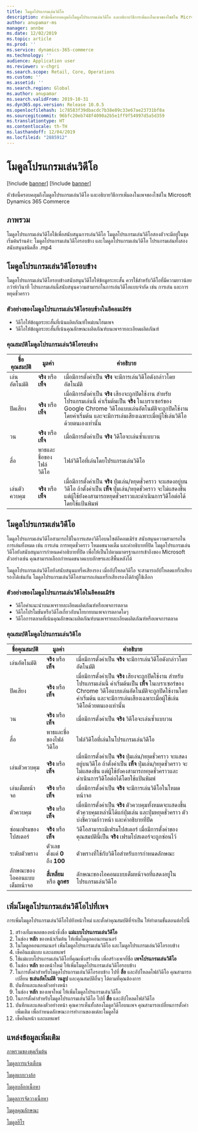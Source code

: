 ```yaml
---
title: โมดูลโปรแกรมเล่นวิดีโอ
description: หัวข้อนี้ครอบคลุมถึงโมดูลโปรแกรมเล่นวิดีโอ และอธิบายวิธีการเพิ่มลงในเพจของไซต์ใน Microsoft Dynamics 365 Commerce
author: anupamar-ms
manager: annbe
ms.date: 12/02/2019
ms.topic: article
ms.prod: ''
ms.service: dynamics-365-commerce
ms.technology: ''
audience: Application user
ms.reviewer: v-chgri
ms.search.scope: Retail, Core, Operations
ms.custom: ''
ms.assetid: ''
ms.search.region: Global
ms.author: anupamar
ms.search.validFrom: 2019-10-31
ms.dyn365.ops.version: Release 10.0.5
ms.openlocfilehash: 1c78583f39dbacdc7b38e89c33e67ae23731bf8a
ms.sourcegitcommit: 96bfc20eb748f4090a2b5e1ff9f54997d5a5d359
ms.translationtype: HT
ms.contentlocale: th-TH
ms.lasthandoff: 12/04/2019
ms.locfileid: "2885912"
---
```

# <a name="video-player-module"></a>โมดูลโปรแกรมเล่นวิดีโอ

[!include [banner](includes/preview-banner.md)]
[!include [banner](includes/banner.md)]

หัวข้อนี้ครอบคลุมถึงโมดูลโปรแกรมเล่นวิดีโอ และอธิบายวิธีการเพิ่มลงในเพจของไซต์ใน Microsoft Dynamics 365 Commerce

## <a name="overview"></a>ภาพรวม

โมดูลโปรแกรมเล่นวิดีโอใช้เพื่อสนับสนุนการเล่นวิดีโอ โมดูลโปรแกรมเล่นวิดีโอสองตัวจะมีอยู่ในชุดเริ่มต้นร้านค้า: โมดูลโปรแกรมเล่นวิดีโอรอบข้าง และโมดูลโปรแกรมเล่นวิดีโอ โปรแกรมเล่นทั้งสองสนับสนุนชนิดสื่อ .mp4

## <a name="ambient-video-player-module"></a>โมดูลโปรแกรมเล่นวิดีโอรอบข้าง

โมดูลโปรแกรมเล่นวิดีโอรอบข้างสนับสนุนวิดีโอให้ข้อมูลระยะสั้น ควรใช้สำหรับวิดีโอที่มีความยาวน้อยกว่าห้าวินาที โปรแกรมเล่นนี้สนับสนุนความสามารถในการเล่นวิดีโอแบบจำกัด เช่น การเล่น และการหยุดชั่วคราว

### <a name="examples-of-ambient-video-player-modules-in-e-commerce"></a>ตัวอย่างของโมดูลโปรแกรมเล่นวิดีโอรอบข้างในอีคอมเมิร์ซ

- วิดีโอให้ข้อมูลระยะสั้นที่เน้นผลิตภัณฑ์ใหม่บนโฮมเพจ
- วิดีโอให้ข้อมูลระยะสั้นที่เน้นคุณลักษณะผลิตภัณฑ์บนเพจรายละเอียดผลิตภัณฑ์

### <a name="ambient-video-player-module-properties"></a>คุณสมบัติโมดูลโปรแกรมเล่นวิดีโอรอบข้าง

| ชื่อคุณสมบัติ     | มูลค่า                 | คำอธิบาย |
|-------------------|-----------------------|-------------|
| เล่นอัตโนมัติ          | **จริง** หรือ **เท็จ** | เมื่อมีการตั้งค่าเป็น **จริง** จะมีการเล่นวิดีโอดังกล่าวโดยอัตโนมัติ |
| ปิดเสียง              | **จริง** หรือ **เท็จ** | เมื่อมีการตั้งค่าเป็น **จริง** เสียงจะถูกปิดใช้งาน สำหรับโปรแกรมเล่นนี้ ค่าเริ่มต้นเป็น **จริง** ในเบราเซอร์ของ Google Chrome วิดีโอแบบเล่นอัตโนมัติจะถูกปิดใช้งานโดยค่าเริ่มต้น และจะมีการเล่นเสียงเฉพาะเมื่อผู้ใช้เล่นวิดีโอด้วยตนเองเท่านั้น |
| วน              | **จริง** หรือ **เท็จ** | เมื่อมีการตั้งค่าเป็น **จริง** วิดีโอจะเล่นซ้ำแบบวน |
| สื่อ             |  พาธและชื่อของไฟล์วิดีโอ | ไฟล์วิดีโอที่เล่นโดยโปรแกรมเล่นวิดีโอ |
| เล่นตัวควบคุม | **จริง** หรือ **เท็จ** | เมื่อมีการตั้งค่าเป็น **จริง** ปุ่มเล่น/หยุดชั่วคราว จะแสดงอยู่บนวิดีโอ ถ้าตั้งค่าเป็น **เท็จ** ปุ่มเล่น/หยุดชั่วคราว จะไม่แสดงขึ้น แต่ผู้ใช้ยังคงสามารถหยุดชั่วคราวและดำเนินการวิดีโอต่อได้โดยใช้แป้นพิมพ์ |

## <a name="video-player-module"></a>โมดูลโปรแกรมเล่นวิดีโอ

โมดูลโปรแกรมเล่นวิดีโอสามารถใช้ในการแสดงวิดีโอบนไซต์อีคอมเมิร์ซ สนับสนุนความสามารถในการเล่นทั้งหมด เช่น การเล่น การหยุดชั่วคราว โหมดขนาดเต็ม และคำอธิบายที่ปิด โมดูลโปรแกรมเล่นวิดีโอยังสนับสนุนการกำหนดคำอธิบายที่ปิด เพื่อให้เป็นไปตามมาตรฐานการเข้าถึงของ Microsoft ตัวอย่างเช่น คุณสามารถเลือกกำหนดขนาดแบบอักษรและสีพื้นหลังได้

โมดูลโปรแกรมเล่นวิดีโอยังสนับสนุนแทร็คเสียงรอง เมื่ออัปโหลดวิดีโอ จะสามารถอัปโหลดแทร็กเสียงรองได้เช่นกัน โมดูลโปรแกรมเล่นวิดีโอสามารถเล่นแทร็กเสียงรองได้ถ้าผู้ใช้เลือก

### <a name="examples-of-video-player-modules-in-e-commerce"></a>ตัวอย่างของโมดูลโปรแกรมเล่นวิดีโอในอีคอมเมิร์ซ

- วิดีโอคำแนะนำบนเพจรายละเอียดผลิตภัณฑ์หรือเพจการตลาด
- วิดีโอโปรโมชันหรือวิดีโอเกี่ยวกับนโยบายบนเพจการตลาดใดๆ
- วิดีโอการตลาดที่เน้นคุณลักษณะผลิตภัณฑ์บนเพจรายละเอียดผลิตภัณฑ์หรือเพจการตลาด

### <a name="video-player-module-properties"></a>คุณสมบัติโมดูลโปรแกรมเล่นวิดีโอ

| ชื่อคุณสมบัติ         | มูลค่า                               | คำอธิบาย |
|-----------------------|-------------------------------------|-------------|
| เล่นอัตโนมัติ             | **จริง** หรือ **เท็จ**               | เมื่อมีการตั้งค่าเป็น **จริง** จะมีการเล่นวิดีโอดังกล่าวโดยอัตโนมัติ |
| ปิดเสียง                  | **จริง** หรือ **เท็จ**               | เมื่อมีการตั้งค่าเป็น **จริง** เสียงจะถูกปิดใช้งาน สำหรับโปรแกรมเล่นนี้ ค่าเริ่มต้นเป็น **เท็จ** ในเบราเซอร์ของ Chrome วิดีโอแบบเล่นอัตโนมัติจะถูกปิดใช้งานโดยค่าเริ่มต้น และจะมีการเล่นเสียงเฉพาะเมื่อผู้ใช้เล่นวิดีโอด้วยตนเองเท่านั้น |
| วน                  | **จริง** หรือ **เท็จ**               | เมื่อมีการตั้งค่าเป็น **จริง** วิดีโอจะเล่นซ้ำแบบวน |
| สื่อ                 | พาธและชื่อของไฟล์วิดีโอ | ไฟล์วิดีโอที่เล่นในโปรแกรมเล่นวิดีโอ |
| เล่นตัวควบคุม     | **จริง** หรือ **เท็จ**               | เมื่อมีการตั้งค่าเป็น **จริง** ปุ่มเล่น/หยุดชั่วคราว จะแสดงอยู่บนวิดีโอ ถ้าตั้งค่าเป็น **เท็จ** ปุ่มเล่น/หยุดชั่วคราว จะไม่แสดงขึ้น แต่ผู้ใช้ยังคงสามารถหยุดชั่วคราวและดำเนินการวิดีโอต่อได้โดยใช้แป้นพิมพ์ |
| เล่นเต็มหน้าจอ       | **จริง** หรือ **เท็จ**               | เมื่อมีการตั้งค่าเป็น **จริง** จะมีการเล่นวิดีโอในโหมดหน้าจอ |
| ตัวควบคุม              | **จริง** หรือ **เท็จ**               | เมื่อมีการตั้งค่าเป็น **จริง** ตัวควบคุมทั้งหมดจะแสดงขึ้น ตัวควบคุมเหล่านี้ได้แก่ปุ่มเล่น และปุ่มหยุดชั่วคราว ตัวบ่งชี้ความก้าวหน้า และคำอธิบายที่ปิด |
| ซ่อนเฟรมของโปสเตอร์     | **จริง** หรือ **เท็จ**               | วิดีโอสามารถมีเฟรมโปสเตอร์ เมื่อมีการตั้งค่าของคุณสมบัตินี้เป็น **จริง** เฟรมโปสเตอร์จะถูกซ่อนไว้ |
| ระดับตัวพราง            | ตัวเลขตั้งแต่ **0** ถึง **100** | ตัวพรางที่ใช้กับวิดีโอสำหรับการกำหนดลักษณะ |
| ลักษณะของไอคอนแบบเต็มหน้าจอ | **สี่เหลี่ยม** หรือ **ลูกศร**             | ลักษณะของไอคอนแบบเต็มหน้าจอที่แสดงอยู่ในโปรแกรมเล่นวิดีโอ |

## <a name="add-a-video-player-module-to-a-page"></a>เพิ่มโมดูลโปรแกรมเล่นวิดีโอไปที่เพจ

การเพิ่มโมดูลโปรแกรมเล่นวิดีโอไปยังหน้าใหม่ และตั้งค่าคุณสมบัติที่จำเป็น ให้ทำตามขั้นตอนต่อไปนี้

1. สร้างเท็มเพลตของหน้าซึ่งชื่อ **แม่แบบโปรแกรมเล่นวิดีโอ**
1. ในช่อง **หลัก** ของหน้าเริ่มต้น ให้เพิ่มโมดูลคอนเทนเนอร์
1. ในโมดูลคอนเทนเนอร์ เพิ่มโมดูลโปรแกรมเล่นวิดีโอ และโมดูลโปรแกรมเล่นวิดีโอรอบข้าง
1. เช็คอินแม่แบบ และเผยแพร่
1. ใช้แม่แบบโปรแกรมเล่นวิดีโอที่คุณเพิ่งสร้างขึ้น เพื่อสร้างเพจที่ชื่อ **เพจโปรแกรมเล่นวิดีโอ**
1. ในช่อง **หลัก** ของหน้าใหม่ ให้เพิ่มโมดูลโปรแกรมเล่นวิดีโอรอบข้าง
1. ในการตั้งค่าสำหรับโมดูลโปรแกรมเล่นวิดีโอรอบข้าง ไปที่ **สื่อ** และอัปโหลดไฟล์วิดีโอ คุณสามารถเปลี่ยน **ชเล่นอัตโนมัติ** **วนลูป** และคุณสมบัติอื่นๆ ได้ตามที่คุณต้องการ
1. บันทึกและแสดงตัวอย่างหน้า
1. ในช่อง **หลัก** ของเพจใหม่ ให้เพิ่มโมดูลโปรแกรมเล่นวิดีโอ
1. ในการตั้งค่าสำหรับโมดูลโปรแกรมเล่นวิดีโอ ไปที่ **สื่อ** และอัปโหลดไฟล์วิดีโอ
1. บันทึกและแสดงตัวอย่างหน้า คุณควรเห็นทั้งสองโมดูลวิดีโอบนเพจ คุณสามารถเปลี่ยนการตั้งค่าเพิ่มเติม เพื่อกำหนดลักษณะการทำงานของแต่ละโมดูลได้
1. เช็คอินหน้า และเผยแพร่

## <a name="additional-resources"></a>แหล่งข้อมูลเพิ่มเติม

[ภาพรวมของชุดเริ่มต้น](starter-kit-overview.md)

[โมดูลการแจ้งเตือน](add-alert.md)

[โมดูลแบบวงล้อ](add-carousel.md)

[โมดูลบล็อกเนื้อหา](add-content-rich-block.md)

[โมดูลการจัดวางเนื้อหา](add-content-placement-modules.md)

[โมดูลคุณลักษณะ](add-feature-module.md)

[โมดูลฮีโร](add-hero-module.md)
